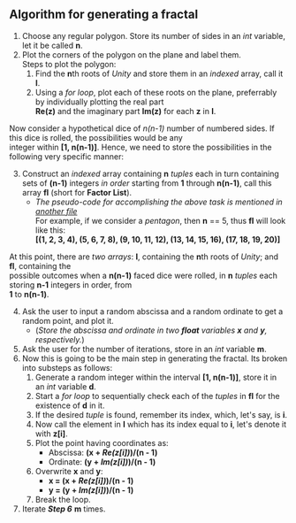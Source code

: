## Algorithm for generating a fractal

1. Choose any regular polygon. Store its number of sides in an _int_ variable, let it be called **n**.
2. Plot the corners of the polygon on the plane and label them.  
Steps to plot the polygon:  
   1. Find the **n**th roots of _Unity_ and store them in an _indexed_ array, call it **l**.
   2. Using a _for loop_, plot each of these roots on the plane, preferrably by individually plotting the real part  
      **Re(z)** and the imaginary part **Im(z)** for each **z** in **l**.
      
Now consider a hypothetical dice of _n(n-1)_ number of numbered sides. If this dice is rolled, the possibilities would be any  
integer within **[1, n(n-1)]**. Hence, we need to store the possibilities in the following very specific manner:

3. Construct an _indexed_ array containing **n** _tuples_ each in turn containing sets of **(n-1)** integers _in order_
   starting from **1** through **n(n-1)**, call this array **fl** (short for **Factor List**).
   * _The pseudo-code for accomplishing the above task is mentioned in [another file](https://github.com/vector119/random-int-fractal/blob/main/pseudocode_fl.md)_  
   For example, if we consider a _pentagon_, then **n** == 5, thus **fl** will look like this:  
   **[(1, 2, 3, 4), (5, 6, 7, 8), (9, 10, 11, 12), (13, 14, 15, 16), (17, 18, 19, 20)]**
   
At this point, there are _two arrays_: **l**, containing the **n**th roots of _Unity_; and **fl**, containing the  
possible outcomes when a **n(n-1)** faced dice were rolled, in **n** _tuples_ each storing **n-1** integers in order, from  
**1** to **n(n-1)**.

4. Ask the user to input a random abscissa and a random ordinate to get a random point, and plot it.  
   * (_Store the abscissa and ordinate in two **float** variables **x** and **y**, respectively._)
5. Ask the user for the number of iterations, store in an _int_ variable **m**.
6. Now this is going to be the main step in generating the fractal. Its broken into substeps as follows:
   1. Generate a random integer within the interval **[1, n(n-1)]**, store it in an _int_ variable **d**.
   2. Start a _for loop_ to sequentially check each of the _tuples_ in **fl** for the existence of **d** in it.
   3. If the desired _tuple_ is found, remember its index, which, let's say, is **i**.
   4. Now call the element in **l** which has its index equal to **i**, let's denote it with **z[i]**.
   5. Plot the point having coordinates as:
      * Abscissa: **(x + _Re(z[i])_)/(n - 1)**
      * Ordinate: **(y + _Im(z[i])_)/(n - 1)**
   6. Overwrite **x** and **y**:
      * **x = (x + _Re(z[i])_)/(n - 1)**
      * **y = (y + _Im(z[i])_)/(n - 1)**
   7. Break the loop.
7. Iterate **_Step 6_** **m** times.
